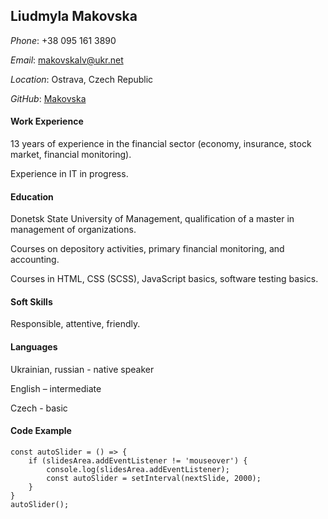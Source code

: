 ## Liudmyla Makovska

*Phone*: +38 095 161 3890

*Email*: makovskalv@ukr.net

*Location*: Ostrava, Czech Republic

*GitHub*: [Makovska](https://github.com/Makovska)

#### Work Experience
13 years of experience in the financial sector (economy, insurance, stock market, financial monitoring). 

Experience in IT in progress.

#### Education
Donetsk State University of Management, qualification of a master in management of organizations.

Courses on depository activities, primary financial monitoring, and accounting.

Courses in HTML, CSS (SCSS), JavaScript basics, software testing basics.

#### Soft Skills
Responsible, attentive, friendly.

#### Languages
Ukrainian, russian - native speaker

English – intermediate

Czech - basic

#### Code Example
```
const autoSlider = () => {
	if (slidesArea.addEventListener != 'mouseover') {
		console.log(slidesArea.addEventListener);
		const autoSlider = setInterval(nextSlide, 2000);
	}
}
autoSlider();
```
